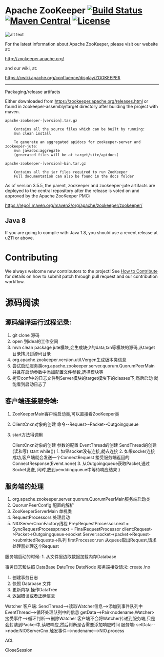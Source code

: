 # Apache ZooKeeper [![Build Status](https://travis-ci.org/apache/zookeeper.svg?branch=master)](https://travis-ci.org/apache/zookeeper) [![Maven Central](https://img.shields.io/maven-central/v/org.apache.zookeeper/zookeeper)](https://zookeeper.apache.org/releases.html) [![License](https://img.shields.io/github/license/apache/zookeeper)](https://github.com/apache/zookeeper/blob/master/LICENSE.txt)
![alt text](https://zookeeper.apache.org/images/zookeeper_small.gif "ZooKeeper")

For the latest information about Apache ZooKeeper, please visit our website at:

   http://zookeeper.apache.org/

and our wiki, at:

   https://cwiki.apache.org/confluence/display/ZOOKEEPER

---------------------------
Packaging/release artifacts

Either downloaded from https://zookeeper.apache.org/releases.html or
found in zookeeper-assembly/target directory after building the project with maven.

    apache-zookeeper-[version].tar.gz

        Contains all the source files which can be built by running:
        mvn clean install

        To generate an aggregated apidocs for zookeeper-server and zookeeper-jute:
        mvn javadoc:aggregate
        (generated files will be at target/site/apidocs)

    apache-zookeeper-[version]-bin.tar.gz

        Contains all the jar files required to run ZooKeeper
        Full documentation can also be found in the docs folder

As of version 3.5.5, the parent, zookeeper and zookeeper-jute artifacts
are deployed to the central repository after the release
is voted on and approved by the Apache ZooKeeper PMC:

  https://repo1.maven.org/maven2/org/apache/zookeeper/zookeeper/

## Java 8

If you are going to compile with Java 1.8, you should use a
recent release at u211 or above.

# Contributing
We always welcome new contributors to the project! See [How to Contribute](https://cwiki.apache.org/confluence/display/ZOOKEEPER/HowToContribute) for details on how to submit patch through pull request and our contribution workflow.

# 源码阅读

## 源码编译运行过程记录:
1. git clone 源码
2. open 到idea的工作空间
3. mvn clean package jute模块,会生成缺少的data,txn等模块的源码,从target目录拷贝到源码目录
4. org.apache.zookeeper.version.util.Vergen生成版本类信息
5. 尝试启动服务类org.apache.zookeeper.server.quorum.QuorumPeerMain
   并且在启动参数中添加配置文件参数,选择模块等
6. 拷贝conf中的日志文件到Server模块的target模块下的classes下,然后启动
   就能看到启动日志了
   
   
## 客户端连接服务端:
1. ZooKeeperMain客户端启动类,可以直接看ZooKeeper类
2. ClientCnxn对象的创建
   命令--Request--Packet--Outgoingqueue
3. start方法得调用

   ClientCnxn对象的创建
      参数的配置
      EventThread的创建
      SendThread的创建(读和写)
    start
      while(){
        1. 如果socket没有连接,就去连接
        2. 如果socker连接成功,客户端就会发送一个ConnectRequest
           接受服务端返回的ConnectResponse(Evemt.none)
        3. 从Outgoingqueue获取Packet,通过Socket发送,
           同时,放到penddingqueue中等待响应结果
      }
## 服务端的处理
1. org.apache.zookeeper.server.quorum.QuorumPeerMain服务端启动类
2. QuorumPeerConfig 配置的解析
3. ZooKeeperServerMain 单机类
4. RequestProcessors 处理启动
5. NIOServerCnxnFactory线程
   PrepRequestProcessor.next = SyncRequestProcesspr.next = 
   FinalRequestProcessor
   client:Request->Packet->Outgoingqueue->socket
   Server:socket->packet->Request->submittedRequests->队列
   firstProcessor.run 从queue取出Request,请求处理器处理这个Request

服务端启动的时候:
    1. 从文件里边取数据加载内存Database
   
事务日志和快照
DataBase
  DateTree
    DateNode
服务端接受请求:
create /no
   1. 创建事务日志
   2. 快照 Database 文件
   3. 更新内存,操作DataTree
   4. 返回错误或者正确信息
   

Watcher
客户端:
SendThread-->读取Watcher信息-->添加到事件队列中
EventThread-->循环处理队列中的信息
getData-->Pair<nodename,Watcher>
接受事件-->循环判断-->删除Watcher
客户端不会将Watcher传递到服务端,只是会封装到Packer中,读取响应,然后判断是否需要添加响应时间
服务端:
setData-->node:NIOServerCnx
触发事件-->nodename-->NIO.process


ACL

CloseSession

